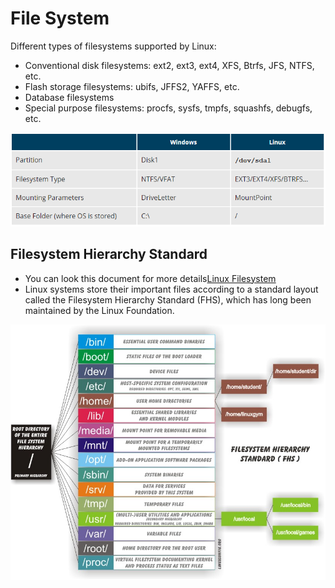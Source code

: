 # File System

Different types of filesystems supported by Linux:

- Conventional disk filesystems: ext2, ext3, ext4, XFS, Btrfs, JFS, NTFS, etc.
- Flash storage filesystems: ubifs, JFFS2, YAFFS, etc.
- Database filesystems
- Special purpose filesystems: procfs, sysfs, tmpfs, squashfs, debugfs, etc.

![Windows VS Linux Filesystem](./Assets/Linux_FileSystem_VS_Windows.png)

## Filesystem Hierarchy Standard

- You can look this document for more details[Linux Filesystem](./Documents/Linux_File_System_fhs_3-0.pdf)
- Linux systems store their important files according to a standard layout called the Filesystem Hierarchy Standard (FHS), which has long been maintained by the Linux Foundation.

![File System Hierarchy Standard](./Assets/Linux_FileSystem_Hierarchy_Standard.jpg)